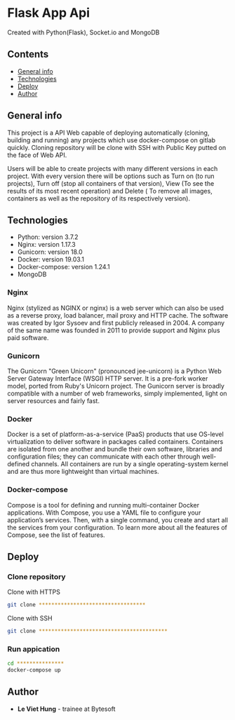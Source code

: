 # Flask App Api
Created with Python(Flask), Socket.io and MongoDB

## Contents
* [General info](#general-info)
* [Technologies](#technologies)
* [Deploy](#deploy)
* [Author](#author)

## General info
This project is a API Web capable of deploying automatically (cloning, building and running) any projects which use docker-compose on gitlab quickly. Cloning repository will be clone with SSH with Public Key putted on the face of Web API.

Users will be able to create projects with many different versions in each project. With every version there will be options such as Turn on (to run projects), Turn off (stop all containers of that version), View (To see the results of its most recent operation) and Delete ( To remove all images, containers as well as the repository of its respectively version).

## Technologies
* Python: version 3.7.2
* Nginx: version 1.17.3
* Gunicorn: version 18.0
* Docker: version 19.03.1
* Docker-compose: version 1.24.1
* MongoDB

### Nginx
Nginx (stylized as NGINX or nginx) is a web server which can also be used as a reverse proxy, load balancer, mail proxy and HTTP cache. The software was created by Igor Sysoev and first publicly released in 2004. A company of the same name was founded in 2011 to provide support and Nginx plus paid software.

### Gunicorn
The Gunicorn "Green Unicorn" (pronounced jee-unicorn) is a Python Web Server Gateway Interface (WSGI) HTTP server. It is a pre-fork worker model, ported from Ruby's Unicorn project. The Gunicorn server is broadly compatible with a number of web frameworks, simply implemented, light on server resources and fairly fast.

### Docker
Docker is a set of platform-as-a-service (PaaS) products that use OS-level virtualization to deliver software in packages called containers. Containers are isolated from one another and bundle their own software, libraries and configuration files; they can communicate with each other through well-defined channels. All containers are run by a single operating-system kernel and are thus more lightweight than virtual machines.

### Docker-compose
Compose is a tool for defining and running multi-container Docker applications. With Compose, you use a YAML file to configure your application’s services. Then, with a single command, you create and start all the services from your configuration. To learn more about all the features of Compose, see the list of features.

## Deploy
### Clone repository
Clone with HTTPS
~~~bash
git clone **********************************
~~~

Clone with SSH
~~~bash
git clone *****************************************
~~~
### Run appication
~~~bash
cd ***************
docker-compose up
~~~

## Author
* **Le Viet Hung** - trainee at Bytesoft
